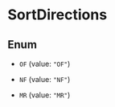

# SortDirections

## Enum


* `OF` (value: `"OF"`)

* `NF` (value: `"NF"`)

* `MR` (value: `"MR"`)



